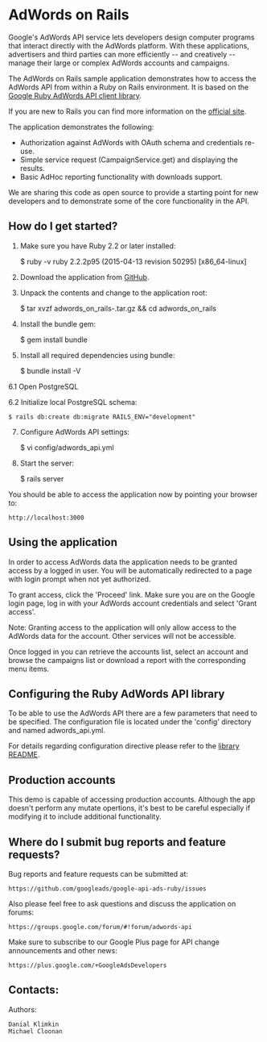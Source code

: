 AdWords on Rails
================

Google's AdWords API service lets developers design computer programs that
interact directly with the AdWords platform. With these applications,
advertisers and third parties can more efficiently -- and creatively -- manage
their large or complex AdWords accounts and campaigns.

The AdWords on Rails sample application demonstrates how to access the AdWords
API from within a Ruby on Rails environment. It is based on the [Google Ruby
AdWords API client library](https://github.com/googleads/google-api-ads-ruby).

If you are new to Rails you can find more information on the
[official site](http://rubyonrails.org/).

The application demonstrates the following:

 - Authorization against AdWords with OAuth schema and credentials re-use.
 - Simple service request (CampaignService.get) and displaying the results.
 - Basic AdHoc reporting functionality with downloads support.

We are sharing this code as open source to provide a starting point for new
developers and to demonstrate some of the core functionality in the API.


How do I get started?
---------------------

1. Make sure you have Ruby 2.2 or later installed:

    $ ruby -v
    ruby 2.2.2p95 (2015-04-13 revision 50295) [x86_64-linux]

2. Download the application from [GitHub](https://github.com/googleads/google-api-ads-ruby).
3. Unpack the contents and change to the application root:

    $ tar xvzf adwords_on_rails-<version>.tar.gz && cd adwords_on_rails

4. Install the bundle gem:

    $ gem install bundle

5. Install all required dependencies using bundle:

    $ bundle install -V

6.1 Open PostgreSQL

6.2 Initialize local PostgreSQL schema:

    $ rails db:create db:migrate RAILS_ENV="development"

7. Configure AdWords API settings:

    $ vi config/adwords_api.yml

8. Start the server:

    $ rails server

You should be able to access the application now by pointing your browser to:

    http://localhost:3000


Using the application
---------------------

In order to access AdWords data the application needs to be granted access by a
logged in user. You will be automatically redirected to a page with login prompt
when not yet authorized.

To grant access, click the 'Proceed' link. Make sure you are on the Google login
page, log in with your AdWords account credentials and select 'Grant access'.

Note: Granting access to the application will only allow access to the AdWords
data for the account. Other services will not be accessible.

Once logged in you can retrieve the accounts list, select an account and browse
the campaigns list or download a report with the corresponding menu items.


Configuring the Ruby AdWords API library
----------------------------------------

To be able to use the AdWords API there are a few parameters that need to be
specified. The configuration file is located under the 'config' directory and
named adwords_api.yml.

For details regarding configuration directive please refer to the [library
README](https://github.com/googleads/google-api-ads-ruby/blob/master/adwords_api/README.md).


Production accounts
-------------------

This demo is capable of accessing production accounts. Although the app doesn't
perform any mutate opertions, it's best to be careful especially if modifying it
to include additional functionality.


Where do I submit bug reports and feature requests?
---------------------------------------------------

Bug reports and feature requests can be submitted at:

    https://github.com/googleads/google-api-ads-ruby/issues

Also please feel free to ask questions and discuss the application on forums:

    https://groups.google.com/forum/#!forum/adwords-api

Make sure to subscribe to our Google Plus page for API change announcements and
other news:

    https://plus.google.com/+GoogleAdsDevelopers

Contacts:
---------

Authors:

    Danial Klimkin
    Michael Cloonan

